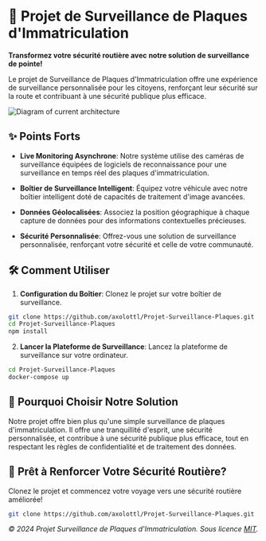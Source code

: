 # 🚀 Projet de Surveillance de Plaques d'Immatriculation

**Transformez votre sécurité routière avec notre solution de surveillance de pointe!**

Le projet de Surveillance de Plaques d'Immatriculation offre une expérience de surveillance personnalisée pour les citoyens, renforçant leur sécurité sur la route et contribuant à une sécurité publique plus efficace.

![Diagram of current architecture](https://github.com/Axolottl/License-Plate-Surveillance-Project-For-Fun/assets/44032887/4983eecb-969a-4bbd-b57e-ff4f76dd41bf)

## ✨ Points Forts

- **Live Monitoring Asynchrone**: Notre système utilise des caméras de surveillance équipées de logiciels de reconnaissance pour une surveillance en temps réel des plaques d'immatriculation.
  
- **Boîtier de Surveillance Intelligent**: Équipez votre véhicule avec notre boîtier intelligent doté de capacités de traitement d'image avancées.

- **Données Géolocalisées**: Associez la position géographique à chaque capture de données pour des informations contextuelles précieuses.

- **Sécurité Personnalisée**: Offrez-vous une solution de surveillance personnalisée, renforçant votre sécurité et celle de votre communauté.

## 🛠 Comment Utiliser

1. **Configuration du Boîtier**: Clonez le projet sur votre boîtier de surveillance.

```bash
git clone https://github.com/axolottl/Projet-Surveillance-Plaques.git
cd Projet-Surveillance-Plaques
npm install
```

2. **Lancer la Plateforme de Surveillance**: Lancez la plateforme de surveillance sur votre ordinateur.

```bash
cd Projet-Surveillance-Plaques
docker-compose up
```

## 🤝 Pourquoi Choisir Notre Solution

Notre projet offre bien plus qu'une simple surveillance de plaques d'immatriculation. Il offre une tranquillité d'esprit, une sécurité personnalisée, et contribue à une sécurité publique plus efficace, tout en respectant les règles de confidentialité et de traitement des données.

## 🚗 Prêt à Renforcer Votre Sécurité Routière?

Clonez le projet et commencez votre voyage vers une sécurité routière améliorée!

```bash
git clone https://github.com/axolottl/Projet-Surveillance-Plaques.git
```

*© 2024 Projet Surveillance de Plaques d'Immatriculation. Sous licence [MIT](LICENSE).*
